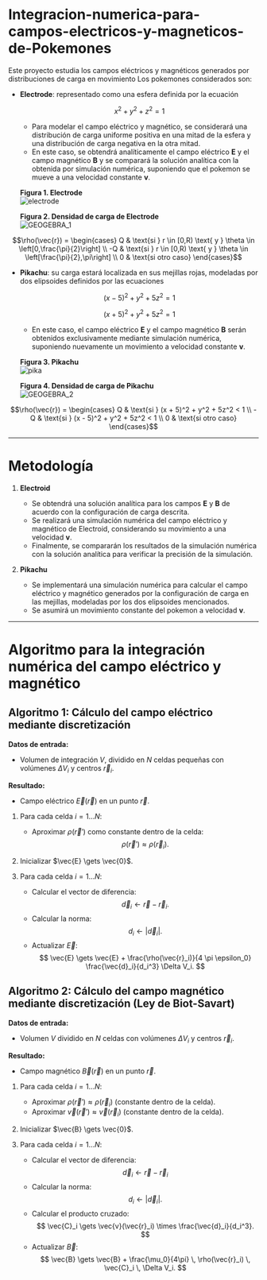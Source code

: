 # Integracion-numerica-para-campos-electricos-y-magneticos-de-Pokemones
Este proyecto estudia los campos eléctricos y magnéticos generados por distribuciones de carga en movimiento
Los pokemones considerados son:

- **Electrode**: representado como una esfera definida por la ecuación  
  
  $$x^2 + y^2 + z^2 = 1$$
  - Para modelar el campo eléctrico y magnético, se considerará una distribución de carga uniforme positiva en una mitad de la esfera y una distribución de carga negativa en la otra mitad.
  - En este caso, se obtendrá analíticamente el campo eléctrico $\mathbf{E}$ y el campo magnético $\mathbf{B}$ y se comparará la solución analítica con la obtenida por simulación numérica, suponiendo que el pokemon se mueve a una velocidad constante $\mathbf{v}$.

  
  **Figura 1. Electrode**  
![electrode](https://github.com/user-attachments/assets/ed4239af-b81b-45a3-bd4c-6f82cf0f10a3)

  **Figura 2. Densidad de carga de Electrode**  
![GEOGEBRA_1](https://github.com/user-attachments/assets/7b595226-ead1-430d-b151-1f39f44a86ff)

$$\rho(\vec{r}) = 
  \begin{cases}
  Q & \text{si } r \in [0,R) \text{ y } \theta \in \left[0,\frac{\pi}{2}\right] \\
  -Q & \text{si } r \in [0,R) \text{ y } \theta \in \left[\frac{\pi}{2},\pi\right] \\
  0 & \text{si otro caso}
  \end{cases}$$
  

- **Pikachu**: su carga estará localizada en sus mejillas rojas, modeladas por dos elipsoides definidos por las ecuaciones  
  
  $$(x - 5)^2 + y^2 + 5z^2 = 1$$  
  
  $$(x + 5)^2 + y^2 + 5z^2 = 1$$  
  - En este caso, el campo eléctrico $\mathbf{E}$ y el campo magnético $\mathbf{B}$ serán obtenidos exclusivamente mediante simulación numérica, suponiendo nuevamente un movimiento a velocidad constante $\mathbf{v}$.

  **Figura 3. Pikachu**  
![pika](https://github.com/user-attachments/assets/1fa839db-6b22-46ea-ba32-8f180b7c5a34)

  **Figura 4. Densidad de carga de Pikachu**  
![GEOGEBRA_2](https://github.com/user-attachments/assets/db76d504-27de-4bfd-891f-2ba3170986a0)


  
$$\rho(\vec{r}) = 
  \begin{cases}
  Q & \text{si } (x + 5)^2 + y^2 + 5z^2 < 1 \\
  -Q & \text{si } (x - 5)^2 + y^2 + 5z^2 < 1 \\
  0 & \text{si otro caso}
  \end{cases}$$

---

# Metodología

1. **Electroid**  
   - Se obtendrá una solución analítica para los campos $\mathbf{E}$ y $\mathbf{B}$ de acuerdo con la configuración de carga descrita.  
   - Se realizará una simulación numérica del campo eléctrico y magnético de Electroid, considerando su movimiento a una velocidad $\mathbf{v}$.  
   - Finalmente, se compararán los resultados de la simulación numérica con la solución analítica para verificar la precisión de la simulación.

2. **Pikachu**  
   - Se implementará una simulación numérica para calcular el campo eléctrico y magnético generados por la configuración de carga en las mejillas, modeladas por los dos elipsoides mencionados.  
   - Se asumirá un movimiento constante del pokemon a velocidad $\mathbf{v}$.


---

# Algoritmo para la integración numérica del campo eléctrico y magnético

## Algoritmo 1: Cálculo del campo eléctrico mediante discretización

**Datos de entrada:**  
- Volumen de integración $V$, dividido en $N$ celdas pequeñas con volúmenes $\Delta V_i$ y centros $\vec{r}_i$.

**Resultado:**  
- Campo eléctrico $\vec{E}(\vec{r})$ en un punto $\vec{r}$.

1. Para cada celda $i = 1 \dots N$:
   - Aproximar $\rho(\vec{r}')$ como constante dentro de la celda:  
$$
     \rho(\vec{r}') \approx \rho(\vec{r}_i).
     $$

2. Inicializar $\vec{E} \gets \vec{0}$.

3. Para cada celda $i = 1 \dots N$:
   - Calcular el vector de diferencia:  
$$
     \vec{d}_i \gets \vec{r} - \vec{r}_i.
     $$
   - Calcular la norma:  
$$
     d_i \gets |\vec{d}_i|.
     $$
   - Actualizar $\vec{E}$:  
$$
     \vec{E} \gets \vec{E} + \frac{\rho(\vec{r}_i)}{4 \pi \epsilon_0} \frac{\vec{d}_i}{d_i^3} \Delta V_i.
     $$




## Algoritmo 2: Cálculo del campo magnético mediante discretización (Ley de Biot-Savart)

**Datos de entrada:**  
- Volumen $V$ dividido en $N$ celdas con volúmenes $\Delta V_i$ y centros $\vec{r}_i$.

**Resultado:**  
- Campo magnético $\vec{B}(\vec{r})$ en un punto $\vec{r}$.


1. Para cada celda $i = 1 \dots N$:
   - Aproximar $\rho(\vec{r}') \approx \rho(\vec{r}_i)$ (constante dentro de la celda).
   - Aproximar $\vec{v}(\vec{r}') \approx \vec{v}(\vec{r}_i)$ (constante dentro de la celda).

2. Inicializar $\vec{B} \gets \vec{0}$.

3. Para cada celda $i = 1 \dots N$:
   - Calcular el vector de diferencia:  
$$\vec{d}_i \gets \vec{r} - \vec{r}_i$$
   - Calcular la norma:  
$$
     d_i \gets |\vec{d}_i|.
     $$
   - Calcular el producto cruzado:  
$$
     \vec{C}_i \gets \vec{v}(\vec{r}_i) \times \frac{\vec{d}_i}{d_i^3}.
   $$
   - Actualizar $\vec{B}$:  
$$
     \vec{B} \gets \vec{B} + \frac{\mu_0}{4\pi} \, \rho(\vec{r}_i) \, \vec{C}_i \, \Delta V_i.
     $$
